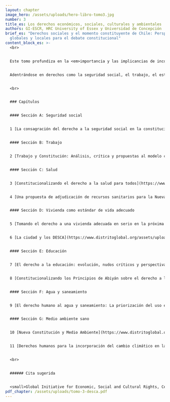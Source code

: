```yaml
---
layout: chapter
image_hero: /assets/uploads/hero-libro-tomo3.jpg
number: 3
title_es: Los derechos económicos, sociales, culturales y ambientales
authors: GI-ESCR, HRC University of Essex y Universidad de Concepción
brief_es: "Derechos sociales y el momento constituyente de Chile: Perspectivas
  globales y locales para el debate constitucional"
content_block_es: >-
  <br>


  Este tomo profundiza en la <em>importancia y las implicancias de incorporar los derechos económicos, sociales, culturales y ambientales dentro de la Constitución, para avanzar en la proposición de ciertos elementos esenciales que el proceso constituyente chileno debe tener en mente a lo largo de su desarrollo</em>, siempre con cautela del carácter sistémico de las constituciones y la interdependencia de los derechos humanos.


  Adentrándose en derechos como la seguridad social, el trabajo, el estándar más alto de salud posible, la vivienda desde una perspectiva de un estándar de vida adecuado y la ciudad en el contexto de los DESCA, el tomo indaga en la utilización de nuevos instrumentos o enfoques para abordar el derecho a la educación, el derecho humano al agua y el saneamiento y el derecho a un medio ambiente sano, explorando incluso los aspectos de derechos humanos para hacer frente al cambio climático.


  <br>


  ### Capítulos


  #### Sección A: Seguridad social


  1 [La consagración del derecho a la seguridad social en la constitución: implicancias y oportunidades](https://www.distritoglobal.org/assets/uploads/barrantes_la_consagracio%CC%81n_del_derecho_a_la_seguridad_social_en_la_constitucion.pdf). Alexandra Barrantes


  #### Sección B: Trabajo


  2 [Trabajo y Constitución: Análisis, crítica y propuestas al modelo constitucional laboral chileno](https://www.distritoglobal.org/assets/uploads/domi%CC%81nguez_trabajo_y_constitucion.pdf). Álvaro Domínguez Montoya


  #### Sección C: Salud


  3 [Constitucionalizando el derecho a la salud para todos](https://www.distritoglobal.org/assets/uploads/bueno_de_mesquita_constitucionalizando_el_derecho_a_la_salud_para_todos.pdf). Judith Bueno de Mesquita y Octávio Luiz Motta Ferraz


  4 [Una propuesta de adjudicación de recursos sanitarios para la Nueva Constitución chilena](https://www.distritoglobal.org/assets/uploads/zuniga_una_propuesta_de_adjudicacio%CC%81n_de_recursos_sanitarios_para_la_nueva_constitucion_chilena.pdf). Alejandra Zúñiga Fajuri


  #### Sección D: Vivienda como estándar de vida adecuado


  5 [Tomando el derecho a una vivienda adecuada en serio en la próxima constitución chilena: Un derecho en construcción desde cero](https://www.distritoglobal.org/assets/uploads/casla_tomando_el_derecho_a_una_vivienda_adecuada_en_serio_en_la_proxima_constitucion_chilena.pdf). Dr. Koldo Casla y Verónica Valenzuela


  6 [La ciudad y los DESCA](https://www.distritoglobal.org/assets/uploads/sugranyes_la_ciudad_y_los_desca.pdf). Ana Sugranyes Bickel y Maricarmen Tapia Gómez


  #### Sección E: Educación


  7 [El derecho a la educación: evolución, nudos críticos y perspectivas de futuro](https://www.distritoglobal.org/assets/uploads/henri%CC%81quez_el_derecho_a_la_educacio%CC%81n_evolucion_nudos_criticos_y_perspectivas_de_futuro.pdf). Alfonso Henríquez R.


  8 [Constitucionalizando los Principios de Abiyán sobre el derecho a la educación: Claves para el proceso chileno](https://www.distritoglobal.org/assets/uploads/contreras_constitucionalizando_los_principios_deabiyan.pdf). Valentina Contreras Orrego, Vicente Silva y Delphine Dorsi


  #### Sección F: Agua y saneamiento


  9 [El derecho humano al agua y saneamiento: La priorización del uso ecosistémico como un presupuesto necesario](https://www.distritoglobal.org/assets/uploads/delgado_el_derecho_humano_al_agua_y_al_saneamiento.pdf). Verónica Delgado Schneider y Juan Francisco Zapata Hassi


  #### Sección G: Medio ambiente sano


  10 [Nueva Constitución y Medio Ambiente](https://www.distritoglobal.org/assets/uploads/delgado_nueva_constitucion_y_medio_ambiente.pdf). Verónica Delgado y Dominique Hervé


  11 [Derechos humanos para la incorporación del cambio climático en la Nueva constitución](https://www.distritoglobal.org/assets/uploads/cisterna_derechos_humanos_para_la_incorporacion_del_cambio_climatico_en_la_nueva_constitucion.pdf). Pedro Cisterna y Ezio Costa


  <br>


  ###### Cita sugerida


  <small>Global Initiative for Economic, Social and Cultural Rights, Centro de Derechos Humanos de la Universidad de Essex y Universidad de Concepción (2021) Derechos sociales y el momento constituyente de Chile: Perspectivas globales y locales para el debate constitucional. Tomo III: Los derechos económicos, sociales, culturales y ambientales. Santiago, Chile: Global Initiative for Economic, Social and Cultural Rights. DOI: 10.53110/MWKB2533.</small>
pdf_chapter: /assets/uploads/tomo-3-desca.pdf
---
```

